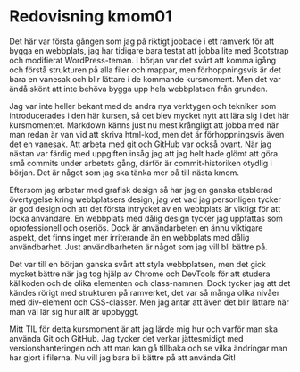 ---
---
Redovisning kmom01
=========================

Det här var första gången som jag på riktigt jobbade i ett ramverk för att bygga en webbplats, jag har tidigare bara testat att jobba lite med Bootstrap och modifierat WordPress-teman. I början var det svårt att komma igång och förstå strukturen på alla filer och mappar, men förhoppningsvis är det bara en vanesak och blir lättare i de kommande kursmoment. Men det var ändå skönt att inte behöva bygga upp hela webbplatsen från grunden.

Jag var inte heller bekant med de andra nya verktygen och tekniker som introducerades i den här kursen, så det blev mycket nytt att lära sig i det här kursmomentet. Markdown känns just nu mest krångligt att jobba med när man redan är van vid att skriva html-kod, men det är förhoppningsvis även det en vanesak. Att arbeta med git och GitHub var också ovant. När jag nästan var färdig med uppgiften insåg jag att jag helt hade glömt att göra små commits under arbetets gång, därför är commit-historiken otydlig i början. Det är något som jag ska tänka mer på till nästa kmom.

Eftersom jag arbetar med grafisk design så har jag en ganska etablerad övertygelse kring webbplatsers design, jag vet vad jag personligen tycker är god design och att det första intrycket av en webbplats är viktigt för att locka användare. En webbplats med dålig design tycker jag uppfattas som oprofessionell och oseriös. Dock är användarbeten en ännu viktigare aspekt, det finns inget mer irriterande än en webbplats med dålig användbarhet. Just användbarheten är något som jag vill bli bättre på.

Det var till en början ganska svårt att styla webbplatsen, men det gick mycket bättre när jag tog hjälp av Chrome och DevTools för att studera källkoden och de olika elementen och class-namnen. Dock tycker jag att det kändes rörigt med strukturen på ramverket, det var så många olika nivåer med div-element och CSS-classer. Men jag antar att även det blir lättare när man väl lär sig hur allt är uppbyggt.

Mitt TIL för detta kursmoment är att jag lärde mig hur och varför man ska använda Git och GitHub. Jag tycker det verkar jättesmidigt med versionshanteringen och att man kan gå tillbaka och se vilka ändringar man har gjort i filerna. Nu vill jag bara bli bättre på att använda Git!
